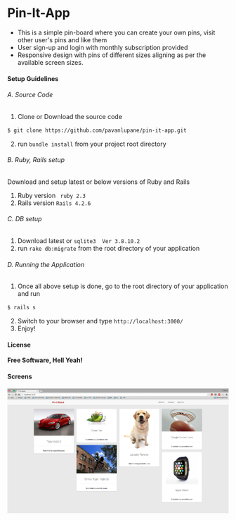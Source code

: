 # Pin-It-App

 - This is a simple pin-board where you can create your own pins, visit other user's pins and like them
 - User sign-up and login with monthly subscription provided
 - Responsive design with pins of different sizes aligning as per the available screen sizes.

#### Setup Guidelines

###### A. Source Code
 1. Clone or Download the source code
```sh
$ git clone https://github.com/pavanlupane/pin-it-app.git
```

2. run ```bundle install``` from your project root directory
###### B. Ruby, Rails setup
Download and setup latest or below versions of Ruby and Rails 
 1. Ruby version ``` ruby 2.3```
 2. Rails version ``` Rails 4.2.6 ```

###### C. DB setup
1. Download latest or ``` sqlite3  Ver 3.8.10.2 ``` 
2. run ``` rake db:migrate ``` from the root directory of your application

###### D. Running the Application
1. Once all above setup is done, go to the root directory of your application and run
```sh
$ rails s
```
2. Switch to your browser and type ``` http://localhost:3000/ ```
3. Enjoy!



#### License

**Free Software, Hell Yeah!**


#### Screens

![Main Menu](/screens/home.png? "Home Screen")
